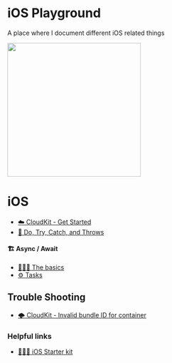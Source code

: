 # iOS Playground
A place where I document different iOS related things

<img width="300" src="https://user-images.githubusercontent.com/12765774/164473461-d4f5ce13-5cb8-43e7-be93-7304110a0a69.gif">




# iOS


* [☁️ CloudKit - Get Started](https://github.com/HugoPrinsloo/iOS-Playground/blob/develop/iOS/CloudKit%20-%20Get%20started.md)
* [🏸 Do, Try, Catch, and Throws](https://github.com/HugoPrinsloo/iOS-Playground/blob/develop/iOS/Do%2C%20Try%2C%20Catch%2C%20and%20Throws%20in%20Swift.md)

#### 🏗 Async / Await 
* [👷🏼‍♂️ The basics](https://github.com/HugoPrinsloo/iOS-Playground/blob/develop/iOS/Async:Await%20Basics.md)
* [⚙️ Tasks](https://github.com/HugoPrinsloo/iOS-Playground/blob/develop/iOS/Async:Await%20Task.md)

## Trouble Shooting
* [🌩 CloudKit - Invalid bundle ID for container](https://github.com/HugoPrinsloo/iOS-Playground/blob/develop/Trouble%20Shooting/Cloudkit%20issues.md)

### Helpful links
* [💁🏻‍♂️ iOS Starter kit](https://github.com/jrasmusson/ios-starter-kit)




